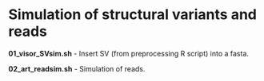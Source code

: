 
# Simulation of structural variants and reads


**01_visor_SVsim.sh** - Insert SV (from preprocessing R script) into a fasta. 

**02_art_readsim.sh** - Simulation of reads. 
